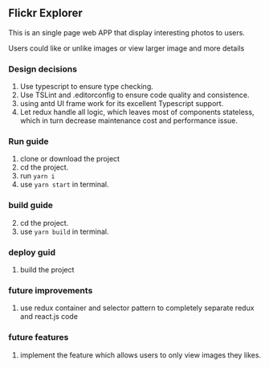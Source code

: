 ## Flickr Explorer
This is an single page web APP that display interesting photos to users.

Users could like or unlike images or view larger image and more details

### Design decisions
1. Use typescript to ensure type checking.
2. Use TSLint and .editorconfig to ensure code quality and consistence.
3. using antd UI frame work for its excellent Typescript support.
4. Let redux handle all logic, which leaves most of components stateless,
which in turn decrease maintenance cost and performance issue.

### Run guide
1. clone or download the project
2. cd the project.
3. run `yarn i`
4. use `yarn start` in terminal.

### build guide
2. cd the project.
3. use `yarn build` in terminal.

### deploy guid
1. build the project

### future improvements
1. use redux container and selector pattern to completely separate redux and 
react.js code

### future features
1. implement the feature which allows users to only view images they likes.

